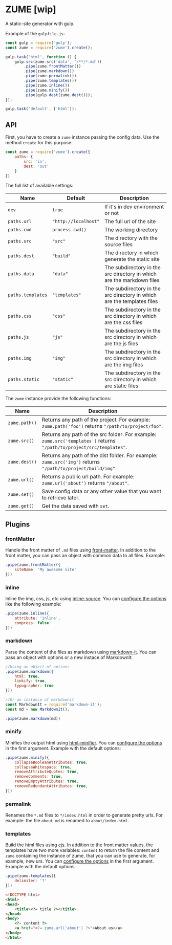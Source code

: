 # ZUME [wip]

A static-site generator with gulp.

Example of the `gulpfile.js`:

```js
const gulp = require('gulp');
const zume = require('zume').create();

gulp.task('html', function () {
    gulp.src(zume.src('data', '/**/*.md'))
        .pipe(zume.frontMatter())
        .pipe(zume.markdown())
        .pipe(zume.permalink())
        .pipe(zume.templates())
        .pipe(zume.inline())
        .pipe(zume.minify())
        .pipe(gulp.dest(zume.dest()));
});

gulp.task('default', ['html']);
```

## API

First, you have to create a `zume` instance passing the config data. Use the method `create` for this purpose:

```js
const zume = require('zume').create({
    paths: {
        src: 'in',
        dest: 'out'
    }
})
```

The full list of available settings:

Name | Default | Description
-----|---------|------------
`dev` | `true` | If it's in dev environment or not
`paths.url` | `"http://localhost"` | The full url of the site
`paths.cwd` | `process.cwd()` | The working directory
`paths.src` | `"src"` | The directory with the source files
`paths.dest` | `"build"` | The directory in which generate the static site
`paths.data` | `"data"` | The subdirectory in the src directory in which are the markdown files
`paths.templates` | `"templates"` | The subdirectory in the src directory in which are the templates files
`paths.css` | `"css"` | The subdirectory in the src directory in which are the css files
`paths.js` | `"js"` | The subdirectory in the src directory in which are the js files
`paths.img` | `"img"` | The subdirectory in the src directory in which are the img files
`paths.static` | `"static"` | The subdirectory in the src directory in which are static files

The `zume` instance provide the following functions:

Name | Description
-----|------------
`zume.path()` | Returns any path of the project. For example: `zume.path('foo')` returns `"/path/to/project/foo"`.
`zume.src()` | Returns any path of the src folder. For example: `zume.src('templates')` returns `"/path/to/project/src/templates"`.
`zume.dest()` | Returns any path of the dist folder. For example: `zume.src('img')` returns `"/path/to/project/build/img"`.
`zume.url()` | Returns a public url path. For example: `zume.url('about')` returns `"/about"`.
`zume.set()` | Save config data or any other value that you want to retrieve later.
`zume.get()` | Get the data saved with `set`.

## Plugins

### frontMatter

Handle the front matter of `.md` files using [front-matter](https://github.com/jxson/front-matter). In addition to the front matter, you can pass an object with common data to all files. Example:

```js
.pipe(zume.frontMatter({
    siteName: 'My awesome site'
}))
```

### inline

Inline the img, css, js, etc using [inline-source](https://github.com/popeindustries/inline-source). You can [configure the options](https://github.com/popeindustries/inline-source#usage) like the following example:

```js
.pipe(zume.inline({
    attribute: 'inline',
    compress: false
}))
```

### markdown

Parse the content of the files as markdown using [markdown-it](https://github.com/markdown-it/markdown-it). You can pass an object with options or a new instace of MarkdownIt:

```js
//Using an object of options
.pipe(zume.markdown({
    html: true,
    linkify: true,
    typographer: true
}))

//Or an instance of markdownit
const MarkdownIt = require('markdown-it');
const md = new MarkdownIt();

.pipe(zume.markdown(md))
```

### minify

Minifies the output html using [html-minifier](https://github.com/kangax/html-minifier). You can [configure the options](https://github.com/kangax/html-minifier#options-quick-reference) in the first argument. Example with the default options:

```js
.pipe(zume.minify({
    collapseBooleanAttributes: true,
    collapseWhitespace: true,
    removeAttributeQuotes: true,
    removeComments: true,
    removeEmptyAttributes: true,
    removeRedundantAttributes: true,
}))
```

### permalink

Renames the `*.md` files to `*/index.html` in order to generate pretty urls. For example: the file `about.md` is renamed to `about/index.html`.

### templates

Build the html files using [ejs](https://github.com/mde/ejs). In addition to the front matter values, the templates have two more variables: `content` to return the file content and `zume` containing the instance of zume, that you can use to generate, for example, new urs. You can [configure the options](https://github.com/mde/ejs#options) in the first argument. Example with the default options:

```js
.pipe(zume.templates({
    delimiter: '?'
}))
```

```html
<!DOCTYPE html>
<html>
<head>
    <title><?= title ?></title>
</head>
<body>
    <?- content ?>
    <a href="<?= zume.url('about') ?>">About us</a>
</body>
</html>
```
